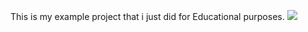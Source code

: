 This is my example project that i just did for Educational purposes.
<img src="https://github.com/user-attachments/assets/4592dfac-ec8f-4385-b996-70b570a8e78d.png?raw=true">
